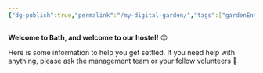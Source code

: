 ```yaml
---
{"dg-publish":true,"permalink":"/my-digital-garden/","tags":["gardenEntry"]}
---
```


**Welcome to Bath, and welcome to our hostel!** 😍

Here is some information to help you get settled. If you need help with anything, please ask the management team or your fellow volunteers 🙂

